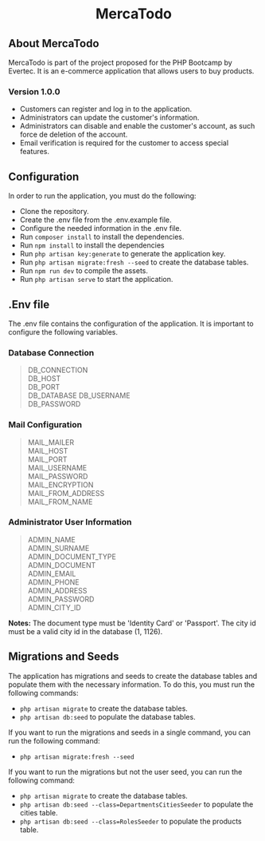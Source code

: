 <div align="center">

# MercaTodo

</div>

## About MercaTodo

MercaTodo is part of the project proposed for the PHP Bootcamp by Evertec. It is an e-commerce application that allows users to buy products.

### Version 1.0.0
- Customers can register and log in to the application.
- Administrators can update the customer's information.
- Administrators can disable and enable the customer's account, as such force de deletion of the account.
- Email verification is required for the customer to access special features.

## Configuration

In order to run the application, you must do the following:

- Clone the repository.
- Create the .env file from the .env.example file.
- Configure the needed information in the .env file.
- Run `composer install` to install the dependencies.
- Run `npm install` to install the dependencies
- Run `php artisan key:generate` to generate the application key.
- Run `php artisan migrate:fresh --seed` to create the database tables.
- Run `npm run dev` to compile the assets.
- Run `php artisan serve` to start the application.

## .Env file

The .env file contains the configuration of the application. It is important to configure the following variables. 

### Database Connection
>DB_CONNECTION  
>DB_HOST  
>DB_PORT  
>DB_DATABASE
>DB_USERNAME  
>DB_PASSWORD

### Mail Configuration

>MAIL_MAILER  
>MAIL_HOST  
>MAIL_PORT  
>MAIL_USERNAME  
>MAIL_PASSWORD  
>MAIL_ENCRYPTION  
>MAIL_FROM_ADDRESS  
>MAIL_FROM_NAME  

### Administrator User Information
>ADMIN_NAME  
>ADMIN_SURNAME  
>ADMIN_DOCUMENT_TYPE  
>ADMIN_DOCUMENT  
>ADMIN_EMAIL  
>ADMIN_PHONE  
>ADMIN_ADDRESS  
>ADMIN_PASSWORD  
>ADMIN_CITY_ID  

**Notes:** The document type must be 'Identity Card' or 'Passport'. The city id must be a valid city id in the database (1, 1126).

## Migrations and Seeds

The application has migrations and seeds to create the database tables and populate them with the necessary information. To do this, you must run the following commands:

- `php artisan migrate` to create the database tables.
- `php artisan db:seed` to populate the database tables.

If you want to run the migrations and seeds in a single command, you can run the following command:

- `php artisan migrate:fresh --seed`

If you want to run the migrations but not the user seed, you can run the following command:

- `php artisan migrate` to create the database tables.
- `php artisan db:seed --class=DepartmentsCitiesSeeder` to populate the cities table.
- `php artisan db:seed --class=RolesSeeder` to populate the products table.
